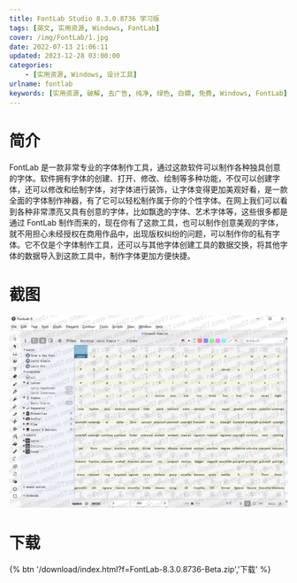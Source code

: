 ```yaml
---
title: FontLab Studio 8.3.0.8736 学习版
tags: [英文, 实用资源, Windows, FontLab]
cover: /img/FontLab/1.jpg
date: 2022-07-13 21:06:11
updated: 2023-12-28 03:00:00
categories:
    - [实用资源, Windows, 设计工具]
urlname: fontlab
keywords: [实用资源, 破解, 去广告, 纯净, 绿色, 白嫖, 免费, Windows, FontLab]
---
```


# 简介

FontLab 是一款非常专业的字体制作工具，通过这款软件可以制作各种独具创意的字体。软件拥有字体的创建、打开、修改、绘制等多种功能，不仅可以创建字体，还可以修改和绘制字体，对字体进行装饰，让字体变得更加美观好看，是一款全面的字体制作神器，有了它可以轻松制作属于你的个性字体。在网上我们可以看到各种非常漂亮又具有创意的字体，比如飘逸的字体、艺术字体等，这些很多都是通过 FontLab 制作而来的，现在你有了这款工具，也可以制作创意美观的字体，就不用担心未经授权在商用作品中，出现版权纠纷的问题，可以制作你的私有字体。它不仅是个字体制作工具，还可以与其他字体创建工具的数据交换，将其他字体的数据导入到这款工具中，制作字体更加方便快捷。

# 截图

![](/img/FontLab/2.jpg)

# 下载

{% btn '/download/index.html?f=FontLab-8.3.0.8736-Beta.zip','下载' %}
